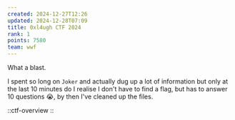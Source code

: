 ```yaml
---
created: 2024-12-27T12:26
updated: 2024-12-28T07:09
title: 0xl4ugh CTF 2024
rank: 1
points: 7580
team: wwf
---
```


What a blast.

I spent so long on `Joker` and actually dug up a lot of information but only at the last 10 minutes do I realise I don't have to find a flag, but has to answer 10 questions 😭, by then I've cleaned up the files.

::ctf-overview
::
